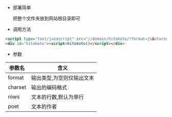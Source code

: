 - 部署简单

    把整个文件夹放到网站根目录即可

- 调用方法
``` html
<script type="text/javascript" src="//domain/hitokoto/?format=js&charset=utf-8&rows=1&poet=dufu"></script>
<div id="hitokoto"><script>hitokoto()</script></div>
```
- 参数

|参数名|含义|
|---|---|
|format|输出类型,为空则仅输出文本|
|charset|输出的编码格式|
|rows|文本的行数,默认为单行|
|poet|文本的作者|
